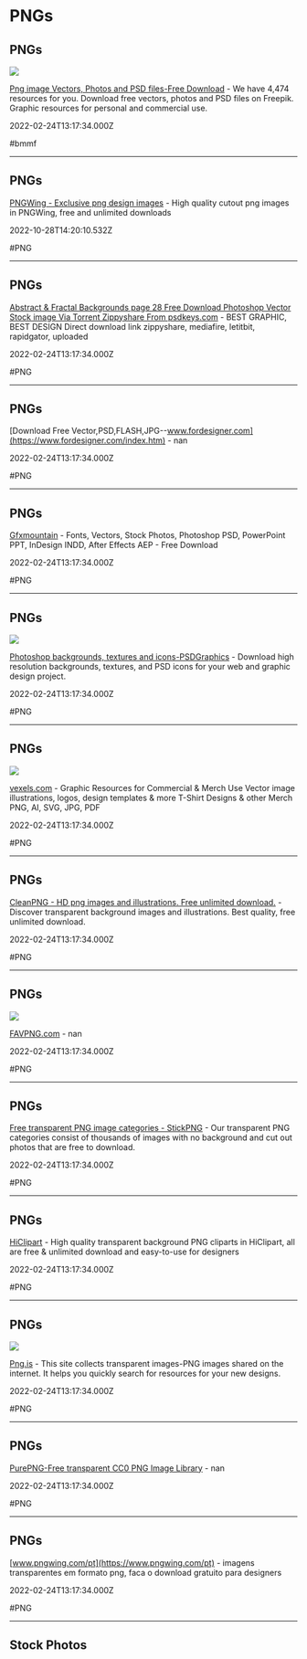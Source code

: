 # PNGs

## PNGs

![](https://img.freepik.com/free-photo/bohemian-man-focusing-with-his-fingers_1368-3545.jpg)

[Png image Vectors, Photos and PSD files-Free Download](https://www.freepik.com/search?dates=any&format=search&page=1&query=png+image&selection=1&sort=popular) - We have 4,474 resources for you. Download free vectors, photos and PSD files on Freepik. Graphic resources for personal and commercial use.

2022-02-24T13:17:34.000Z

#bmmf

---

## PNGs

[PNGWing - Exclusive png design images](https://www.pngwing.com) - High quality cutout png images in PNGWing, free and unlimited downloads

2022-10-28T14:20:10.532Z

#PNG

---

## PNGs

[Abstract & Fractal Backgrounds page 28 Free Download Photoshop Vector Stock image Via Torrent Zippyshare From psdkeys.com](https://psdkeys.com/stock-images/abstract-fractal-backgrounds/page/28) - BEST GRAPHIC, BEST DESIGN Direct download link zippyshare, mediafire, letitbit, rapidgator, uploaded

2022-02-24T13:17:34.000Z

#PNG

---

## PNGs

[Download Free Vector,PSD,FLASH,JPG--www.fordesigner.com](https://www.fordesigner.com/index.htm) - nan

2022-02-24T13:17:34.000Z

#PNG

---

## PNGs

[Gfxmountain](https://gfxmountain.com) - Fonts, Vectors, Stock Photos, Photoshop PSD, PowerPoint PPT, InDesign INDD, After Effects AEP - Free Download

2022-02-24T13:17:34.000Z

#PNG

---

## PNGs

![](https://www.psdgraphics.com/wp-content/uploads/2022/05/psdgraphics-logo.png)

[Photoshop backgrounds, textures and icons-PSDGraphics](https://www.psdgraphics.com) - Download high resolution backgrounds, textures, and PSD icons for your web and graphic design project.

2022-02-24T13:17:34.000Z

#PNG

---

## PNGs

![](https://cdn.vexels.com/img/Open-Graph-Home-Vexels.jpg)

[vexels.com](https://www.vexels.com) - Graphic Resources for Commercial & Merch Use  Vector image illustrations, logos, design templates & more  T-Shirt Designs & other Merch   PNG, AI, SVG, JPG, PDF

2022-02-24T13:17:34.000Z

#PNG

---

## PNGs

[CleanPNG - HD png images and illustrations. Free unlimited download.](https://www.cleanpng.com) - Discover  transparent  background  images  and  illustrations.  Best  quality,  free  unlimited  download.

2022-02-24T13:17:34.000Z

#PNG

---

## PNGs

![](https://favpng.com/img/favpng/icons/ms-icon-310x310.png)

[FAVPNG.com](https://www.favpng.com) - nan

2022-02-24T13:17:34.000Z

#PNG

---

## PNGs

[Free transparent PNG image categories - StickPNG](https://www.stickpng.com/cat) - Our transparent PNG categories consist of thousands of images with no background and cut out photos that are free to download.

2022-02-24T13:17:34.000Z

#PNG

---

## PNGs

[HiClipart](https://www.hiclipart.com) - High quality transparent background PNG cliparts in HiClipart, all are free & unlimited download and easy-to-use for designers

2022-02-24T13:17:34.000Z

#PNG

---

## PNGs

![](https://nohat.cc/assets/img/thumbnail.png)

[Png.is](https://png.is) - This site collects transparent images-PNG images shared on the internet. It helps you quickly search for resources for your new designs.

2022-02-24T13:17:34.000Z

#PNG

---

## PNGs

[PurePNG-Free transparent CC0 PNG Image Library](https://purepng.com) - nan

2022-02-24T13:17:34.000Z

#PNG

---

## PNGs

[www.pngwing.com/pt](https://www.pngwing.com/pt) - imagens transparentes em formato png, faca o download gratuito para designers

2022-02-24T13:17:34.000Z

#PNG

---

## Stock Photos
